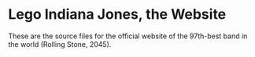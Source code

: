 # Lego Indiana Jones, the Website

These are the source files for the official website of the 97th-best band in the world (Rolling Stone, 2045).
